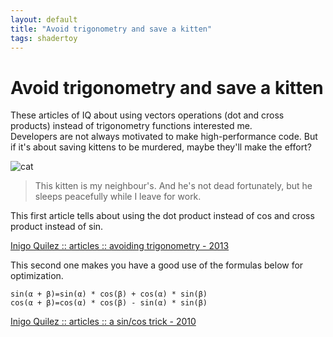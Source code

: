 ```yaml
---
layout: default
title: "Avoid trigonometry and save a kitten"
tags: shadertoy
---
```


# Avoid trigonometry and save a kitten

These articles of IQ about using vectors operations (dot and cross products) instead of trigonometry functions interested me.  
Developers are not always motivated to make high-performance code. But if it's about saving kittens to be murdered, maybe they'll make the effort?  

![cat](https://sylvain69780.github.io/assets/images/pitchou_sleeping.jpg)  

> This kitten is my neighbour's. And he's not dead fortunately, but he sleeps peacefully while I leave for work.

This first article tells about using the dot product instead of cos and cross product instead of sin. 

[Inigo Quilez   ::   articles  ::   avoiding trigonometry - 2013](https://iquilezles.org/www/articles/noacos/noacos.htm)  

This second one makes you have a good use of the formulas below for optimization.

```
sin(α + β)=sin(α) * cos(β) + cos(α) * sin(β)
cos(α + β)=cos(α) * cos(β) - sin(α) * sin(β)
```

[Inigo Quilez   ::   articles  ::   a sin/cos trick - 2010](https://iquilezles.org/www/articles/sincos/sincos.htm)  


